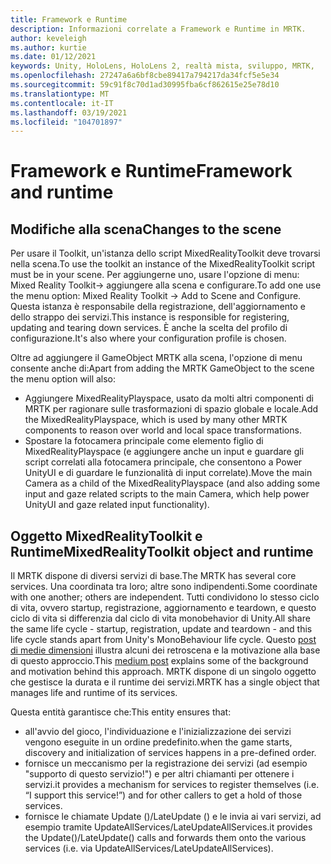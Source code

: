 ```yaml
---
title: Framework e Runtime
description: Informazioni correlate a Framework e Runtime in MRTK.
author: keveleigh
ms.author: kurtie
ms.date: 01/12/2021
keywords: Unity, HoloLens, HoloLens 2, realtà mista, sviluppo, MRTK,
ms.openlocfilehash: 27247a6a6bf8cbe89417a794217da34fcf5e5e34
ms.sourcegitcommit: 59c91f8c70d1ad30995fba6cf862615e25e78d10
ms.translationtype: MT
ms.contentlocale: it-IT
ms.lasthandoff: 03/19/2021
ms.locfileid: "104701897"
---
```

# <a name="framework-and-runtime"></a><span data-ttu-id="701af-104">Framework e Runtime</span><span class="sxs-lookup"><span data-stu-id="701af-104">Framework and runtime</span></span>

## <a name="changes-to-the-scene"></a><span data-ttu-id="701af-105">Modifiche alla scena</span><span class="sxs-lookup"><span data-stu-id="701af-105">Changes to the scene</span></span>

<span data-ttu-id="701af-106">Per usare il Toolkit, un'istanza dello script MixedRealityToolkit deve trovarsi nella scena.</span><span class="sxs-lookup"><span data-stu-id="701af-106">To use the toolkit an instance of the MixedRealityToolkit script must be in your scene.</span></span>
<span data-ttu-id="701af-107">Per aggiungerne uno, usare l'opzione di menu: Mixed Reality Toolkit-> aggiungere alla scena e configurare.</span><span class="sxs-lookup"><span data-stu-id="701af-107">To add one use the menu option: Mixed Reality Toolkit -> Add to Scene and Configure.</span></span> <span data-ttu-id="701af-108">Questa istanza è responsabile della registrazione, dell'aggiornamento e dello strappo dei servizi.</span><span class="sxs-lookup"><span data-stu-id="701af-108">This instance is responsible for registering, updating and tearing down services.</span></span> <span data-ttu-id="701af-109">È anche la scelta del profilo di configurazione.</span><span class="sxs-lookup"><span data-stu-id="701af-109">It's also where your configuration profile is chosen.</span></span>

<span data-ttu-id="701af-110">Oltre ad aggiungere il GameObject MRTK alla scena, l'opzione di menu consente anche di:</span><span class="sxs-lookup"><span data-stu-id="701af-110">Apart from adding the MRTK GameObject to the scene the menu option will also:</span></span>

- <span data-ttu-id="701af-111">Aggiungere MixedRealityPlayspace, usato da molti altri componenti di MRTK per ragionare sulle trasformazioni di spazio globale e locale.</span><span class="sxs-lookup"><span data-stu-id="701af-111">Add the MixedRealityPlayspace, which is used by many other MRTK components to reason over world and local space transformations.</span></span>
- <span data-ttu-id="701af-112">Spostare la fotocamera principale come elemento figlio di MixedRealityPlayspace (e aggiungere anche un input e guardare gli script correlati alla fotocamera principale, che consentono a Power UnityUI e di guardare le funzionalità di input correlate).</span><span class="sxs-lookup"><span data-stu-id="701af-112">Move the main Camera as a child of the MixedRealityPlayspace (and also adding some input and gaze related scripts to the main Camera, which help power UnityUI and gaze related input functionality).</span></span>

## <a name="mixedrealitytoolkit-object-and-runtime"></a><span data-ttu-id="701af-113">Oggetto MixedRealityToolkit e Runtime</span><span class="sxs-lookup"><span data-stu-id="701af-113">MixedRealityToolkit object and runtime</span></span>

<span data-ttu-id="701af-114">Il MRTK dispone di diversi servizi di base.</span><span class="sxs-lookup"><span data-stu-id="701af-114">The MRTK has several core services.</span></span> <span data-ttu-id="701af-115">Una coordinata tra loro; altre sono indipendenti.</span><span class="sxs-lookup"><span data-stu-id="701af-115">Some coordinate with one another; others are independent.</span></span>
<span data-ttu-id="701af-116">Tutti condividono lo stesso ciclo di vita, ovvero startup, registrazione, aggiornamento e teardown, e questo ciclo di vita si differenzia dal ciclo di vita monobehavior di Unity.</span><span class="sxs-lookup"><span data-stu-id="701af-116">All share the same life cycle - startup, registration, update and teardown - and this life cycle stands apart from Unity's MonoBehaviour life cycle.</span></span> <span data-ttu-id="701af-117">Questo [post di medie dimensioni](https://medium.com/@stephen_hodgson/the-mixed-reality-framework-6fdb5c11feb2) illustra alcuni dei retroscena e la motivazione alla base di questo approccio.</span><span class="sxs-lookup"><span data-stu-id="701af-117">This [medium post](https://medium.com/@stephen_hodgson/the-mixed-reality-framework-6fdb5c11feb2) explains some of the background and motivation behind this approach.</span></span> <span data-ttu-id="701af-118">MRTK dispone di un singolo oggetto che gestisce la durata e il runtime dei servizi.</span><span class="sxs-lookup"><span data-stu-id="701af-118">MRTK has a single object that manages life and runtime of its services.</span></span>

<span data-ttu-id="701af-119">Questa entità garantisce che:</span><span class="sxs-lookup"><span data-stu-id="701af-119">This entity ensures that:</span></span>

- <span data-ttu-id="701af-120">all'avvio del gioco, l'individuazione e l'inizializzazione dei servizi vengono eseguite in un ordine predefinito.</span><span class="sxs-lookup"><span data-stu-id="701af-120">when the game starts, discovery and initialization of services happens in a pre-defined order.</span></span>
- <span data-ttu-id="701af-121">fornisce un meccanismo per la registrazione dei servizi (ad esempio "supporto di questo servizio!") e per altri chiamanti per ottenere i servizi.</span><span class="sxs-lookup"><span data-stu-id="701af-121">it provides a mechanism for services to register themselves (i.e. “I support this service!”) and for other callers to get a hold of those services.</span></span>
- <span data-ttu-id="701af-122">fornisce le chiamate Update ()/LateUpdate () e le invia ai vari servizi, ad esempio tramite UpdateAllServices/LateUpdateAllServices.</span><span class="sxs-lookup"><span data-stu-id="701af-122">it provides the Update()/LateUpdate() calls and forwards them onto the various services (i.e. via UpdateAllServices/LateUpdateAllServices).</span></span>
